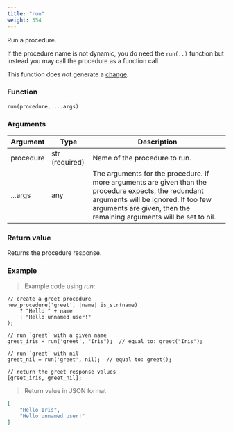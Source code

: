 ```yaml
---
title: "run"
weight: 354
---
```


Run a procedure.

If the procedure name is not dynamic, you do need the `run(..)` function but instead you may call the procedure as a function call.

This function does *not* generate a [change](../../overview/changes).

### Function

`run(procedure, ...args)`


### Arguments

Argument | Type | Description
-------- | ---- | -----------
procedure | str (required) | Name of the procedure to run.
...args | any | The arguments for the procedure. If more arguments are given than the procedure expects, the redundant arguments will be ignored. If too few arguments are given, then the remaining arguments will be set to nil.

### Return value

Returns the procedure response.

### Example

> Example code using *run*:

```thingsdb,json_response
// create a greet procedure
new_procedure('greet', |name| is_str(name)
    ? "Hello " + name
    : "Hello unnamed user!"
);

// run `greet` with a given name
greet_iris = run('greet', "Iris");  // equal to: greet("Iris");

// run `greet` with nil
greet_nil = run('greet', nil);  // equal to: greet();

// return the greet response values
[greet_iris, greet_nil];
```

> Return value in JSON format

```json
[
    "Hello Iris",
    "Hello unnamed user!"
]
```
